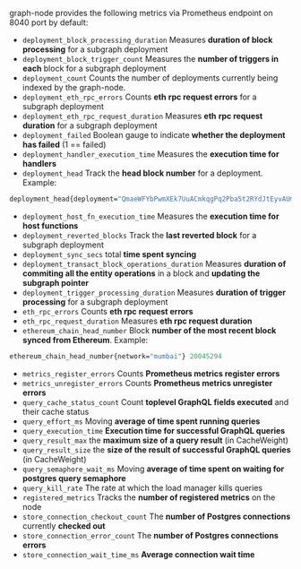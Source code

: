 graph-node provides the following metrics via Prometheus endpoint on 8040 port by default:
- `deployment_block_processing_duration`
Measures **duration of block processing** for a subgraph deployment
- `deployment_block_trigger_count`
Measures the **number of triggers in each** block for a subgraph deployment
- `deployment_count` 
Counts the number of deployments currently being indexed by the graph-node.
- `deployment_eth_rpc_errors`
Counts **eth** **rpc request errors** for a subgraph deployment
- `deployment_eth_rpc_request_duration`
Measures **eth** **rpc request duration** for a subgraph deployment
- `deployment_failed`
Boolean gauge to indicate **whether the deployment has failed** (1 == failed)
- `deployment_handler_execution_time`
Measures the **execution time for handlers**
- `deployment_head`
Track the **head block number** for a deployment. Example:

```protobuf
deployment_head{deployment="QmaeWFYbPwmXEk7UuACmkqgPq2Pba5t2RYdJtEyvAUmrxg",network="mumbai",shard="primary"} 19509077
```

- `deployment_host_fn_execution_time`
Measures the **execution time for host functions**
- `deployment_reverted_blocks`
Track the **last reverted block** for a subgraph deployment
- `deployment_sync_secs`
total **time spent syncing**
- `deployment_transact_block_operations_duration`
Measures **duration of commiting all the entity operations** in a block and **updating the subgraph pointer**
- `deployment_trigger_processing_duration`
Measures **duration of trigger processing** for a subgraph deployment
- `eth_rpc_errors`
Counts **eth rpc request errors**
- `eth_rpc_request_duration`
Measures **eth rpc request duration**
- `ethereum_chain_head_number`
Block **number of the most recent block synced from Ethereum**. Example:

```protobuf
ethereum_chain_head_number{network="mumbai"} 20045294
```

- `metrics_register_errors`
Counts **Prometheus metrics register errors**
- `metrics_unregister_errors`
Counts **Prometheus metrics unregister errors**
- `query_cache_status_count`
Count **toplevel GraphQL fields executed** and their cache status
- `query_effort_ms`
Moving **average of time spent running queries**
- `query_execution_time`
**Execution time for successful GraphQL queries**
- `query_result_max`
the **maximum size of a query result** (in CacheWeight)
- `query_result_size` 
the **size of the result of successful GraphQL queries** (in CacheWeight)
- `query_semaphore_wait_ms`
Moving **average of time spent on waiting for postgres query semaphore**
- `query_kill_rate`
The rate at which the load manager kills queries
- `registered_metrics`
Tracks the **number of registered metrics** on the node
- `store_connection_checkout_count`
The **number of Postgres connections** currently **checked out**
- `store_connection_error_count`
The **number of Postgres connections errors**
- `store_connection_wait_time_ms`
**Average connection wait time**
